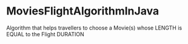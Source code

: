# MoviesFlightAlgorithmInJava
Algorithm that helps travellers to choose a Movie(s) whose LENGTH is EQUAL to the Flight DURATION
